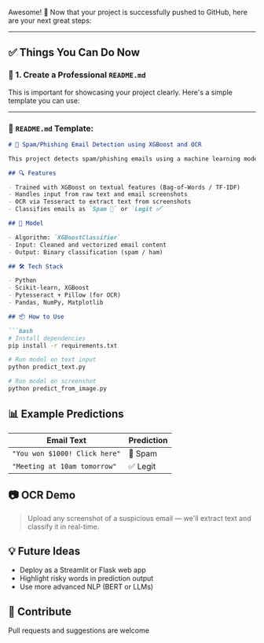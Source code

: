 Awesome! 🎉 Now that your project is successfully pushed to GitHub, here are your next great steps:

---

## ✅ Things You Can Do Now

### 📌 1. **Create a Professional `README.md`**

This is important for showcasing your project clearly. Here's a simple template you can use:

---

### 📄 `README.md` Template:

````markdown
# 📧 Spam/Phishing Email Detection using XGBoost and OCR

This project detects spam/phishing emails using a machine learning model trained on email datasets and applies OCR for screenshot-based predictions.

## 🔍 Features

- Trained with XGBoost on textual features (Bag-of-Words / TF-IDF)
- Handles input from raw text and email screenshots
- OCR via Tesseract to extract text from screenshots
- Classifies emails as `Spam 🚫` or `Legit ✅`

## 🧠 Model

- Algorithm: `XGBoostClassifier`
- Input: Cleaned and vectorized email content
- Output: Binary classification (spam / ham)

## 🛠 Tech Stack

- Python
- Scikit-learn, XGBoost
- Pytesseract + Pillow (for OCR)
- Pandas, NumPy, Matplotlib

## 📦 How to Use

```bash
# Install dependencies
pip install -r requirements.txt

# Run model on text input
python predict_text.py

# Run model on screenshot
python predict_from_image.py
````

## 📊 Example Predictions

| Email Text                    | Prediction |
| ----------------------------- | ---------- |
| `"You won $1000! Click here"` | 🚫 Spam    |
| `"Meeting at 10am tomorrow"`  | ✅ Legit    |

## 📷 OCR Demo

> Upload any screenshot of a suspicious email — we'll extract text and classify it in real-time.

## 💡 Future Ideas

* Deploy as a Streamlit or Flask web app
* Highlight risky words in prediction output
* Use more advanced NLP (BERT or LLMs)

## 🤝 Contribute

Pull requests and suggestions are welcome
